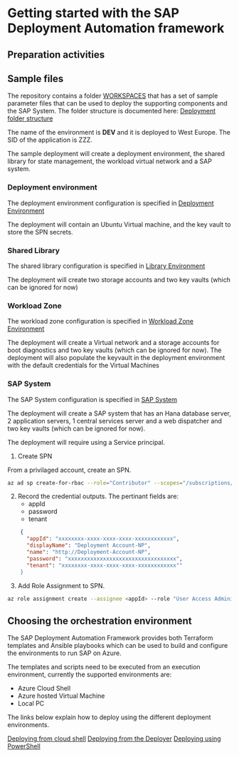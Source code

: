 ﻿# Getting started with the SAP Deployment Automation framework

## Preparation activities



## Sample files

The repository contains a folder [WORKSPACES](WORKSPACES) that has a set of sample parameter files that can be used to deploy the supporting components and the SAP System. The folder structure is documented here: [Deployment folder structure](Deployment_folder_structure.md)

The name of the environment is **DEV** and it is deployed to West Europe. The SID of the application is ZZZ.

The sample deployment will create a deployment environment, the shared library for state management, the workload virtual network and a SAP system.

### **Deployment environment**

The deployment environment configuration is specified in [Deployment Environment](WORKSPACES/DEPLOYMENT-ORCHESTRATION/DEPLOYER/DEV-WEEU-DEP00-INFRASTRUCTURE/DEV-WEEU-DEP00-INFRASTRUCTURE.json)

The deployment will contain an Ubuntu Virtual machine, and the key vault to store the SPN secrets.

### **Shared Library**

The shared library configuration is specified in [Library Environment](WORKSPACES/DEPLOYMENT-ORCHESTRATION/LIBRARY/DEV-WEEU-SAP_LIBRARY/DEV-WEEU-SAP_LIBRARY.json)

The deployment will create two storage accounts and two key vaults (which can be ignored for now)

### **Workload Zone**

The workload zone configuration is specified in [Workload Zone Environment](WORKSPACES/DEPLOYMENT-ORCHESTRATION/LANDSCAPE/DEV-WEEU-SAP00-INFRASTRUCTURE/DEV-WEEU-SAP01-INFRASTRUCTURE.json)

The deployment will create a Virtual network and a storage accounts for boot diagnostics and two key vaults (which can be ignored for now). The deployment will also populate the keyvault in the deployment environment with the default credentials for the Virtual Machines

### **SAP System**

The SAP System configuration is specified in [SAP System](WORKSPACES/DEPLOYMENT-ORCHESTRATION/SYSTEM/DEV-WEEU-SAP00-ZZZ/DEV-WEEU-SAP01-ZZZ.json)

The deployment will create a SAP system that has an Hana database server, 2 application servers, 1 central services server and a web dispatcher and two key vaults (which can be ignored for now).

The deployment will require using a Service principal.

1. Create SPN

From a privilaged account, create an SPN.

```bash
az ad sp create-for-rbac --role="Contributor" --scopes="/subscriptions/xxxxxxxx-xxxx-xxxx-xxxx-xxxxxxxxxxxx" --name="Deployment Account-DEV"
```

2. Record the credential outputs.
   The pertinant fields are:
   - appId
   - password
   - tenant

```json
    {
      "appId": "xxxxxxxx-xxxx-xxxx-xxxx-xxxxxxxxxxxx",
      "displayName": "Deployment Account-NP",
      "name": "http://Deployment-Account-NP",
      "password": "xxxxxxxxxxxxxxxxxxxxxxxxxxxxxxxxxx",
      "tenant": "xxxxxxxx-xxxx-xxxx-xxxx-xxxxxxxxxxxx""
    }
 ```

3. Add Role Assignment to SPN.

```bash
az role assignment create --assignee <appId> --role "User Access Administrator"
```

## Choosing the orchestration environment

The SAP Deployment Automation Framework provides both Terraform templates and Ansible playbooks which can be used to build and configure the environments to run SAP on Azure.

The templates and scripts need to be executed from an execution environment, currently the supported environments are:

- Azure Cloud Shell
- Azure hosted Virtual Machine
- Local PC

The links below explain how to deploy using the different deployment environments.

[Deploying from cloud shell](./Getting_started_with_the_SAP_Deployment_Automation_cloudshell.md)
[Deploying from the Deployer](./Getting_started_with_the_SAP_Deployment_Automation_bash.md)
[Deploying using PowerShell](./Getting_started_with_the_SAP_Deployment_Automation_pwsh.md)
